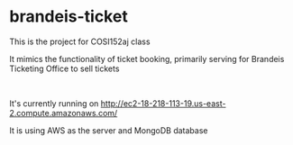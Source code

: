 # brandeis-ticket

<p>This is the project for COSI152aj class</p>

<p>It mimics the functionality of ticket booking, primarily serving for Brandeis Ticketing Office to sell tickets</p>

<br>

<p>It's currently running on <a href= "http://ec2-18-218-113-19.us-east-2.compute.amazonaws.com">http://ec2-18-218-113-19.us-east-2.compute.amazonaws.com/</a></p>

<p>It is using AWS as the server and MongoDB database</p>
